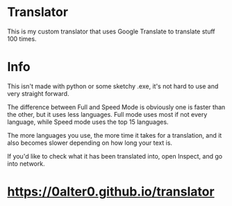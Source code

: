 # Translator
This is my custom translator that uses Google Translate to translate stuff 100 times.

# Info
This isn't made with python or some sketchy .exe, it's not hard to use and very straight forward.

The difference between Full and Speed Mode is obviously one is faster than the other, but it uses less languages. Full mode uses most if not every language, while Speed mode uses the top 15 languages.

The more languages you use, the more time it takes for a translation, and it also becomes slower depending on how long your text is.

If you'd like to check what it has been translated into, open Inspect, and go into network.

# https://0alter0.github.io/translator
